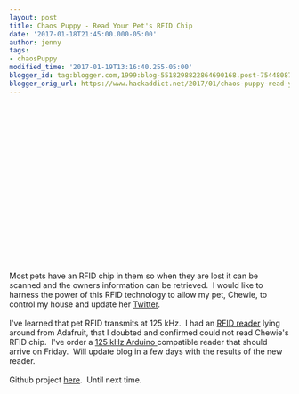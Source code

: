 ```yaml
---
layout: post
title: Chaos Puppy - Read Your Pet's RFID Chip
date: '2017-01-18T21:45:00.000-05:00'
author: jenny
tags:
- chaosPuppy
modified_time: '2017-01-19T13:16:40.255-05:00'
blogger_id: tag:blogger.com,1999:blog-5518298822864690168.post-7544808726435200426
blogger_orig_url: https://www.hackaddict.net/2017/01/chaos-puppy-read-your-pets-rfid-chip.html
---
```


<div class="separator" style="clear: both; text-align: center;"><object class="BLOG_video_class" contentid="353f11fce9f85744" height="266" id="BLOG_video-353f11fce9f85744" width="320"></object></div><br /><br />Most pets have an RFID chip in them so when they are lost it can be scanned and the owners information can be retrieved. &nbsp;I would like to harness the power of this RFID technology to allow my pet, Chewie, to control my house and update her <a href="https://twitter.com/chewie">Twitter</a>.<br /><br />I've learned that pet RFID transmits at 125 kHz. &nbsp;I had an <a href="https://www.adafruit.com/products/789?gclid=CjwKEAiAwfzDBRCRmJe7z_7h8yQSJAC4corOJONSGGLzh3dEtnacayOyRUu6bWYM0J6RAjbVgVL-JhoCvTnw_wcB">RFID reader</a> lying around from Adafruit, that I doubted and confirmed could not read Chewie's RFID chip. &nbsp;I've order a <a href="https://www.amazon.com/gp/product/B01J9AYFGG/ref=oh_aui_detailpage_o00_s00?ie=UTF8&amp;psc=1">125 kHz Arduino </a>compatible reader that should arrive on Friday. &nbsp;Will update blog in a few days with the results of the new reader.<br /><br />Github project <a href="https://github.com/jennykortina/chaosPuppy">here</a>. &nbsp;Until next time.